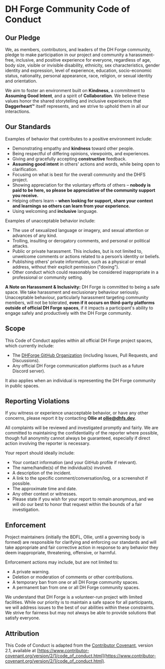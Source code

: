 # DH Forge Community Code of Conduct

## Our Pledge

We, as members, contributors, and leaders of the DH Forge community, pledge to make participation in our project and community a harassment-free, inclusive, and positive experience for everyone, regardless of age, body size, visible or invisible disability, ethnicity, sex characteristics, gender identity and expression, level of experience, education, socio-economic status, nationality, personal appearance, race, religion, or sexual identity and orientation.

We aim to foster an environment built on **Kindness**, a commitment to **Assuming Good Intent**, and a spirit of **Collaboration**. We believe these values honor the shared storytelling and inclusive experiences that **Daggerheart™** itself represents, and we strive to uphold them in all our interactions.

## Our Standards

Examples of behavior that contributes to a positive environment include:

- Demonstrating empathy and **kindness** toward other people.
- Being respectful of differing opinions, viewpoints, and experiences.
- Giving and gracefully accepting **constructive** feedback.
- **Assuming good intent** in others' actions and words, while being open to clarification.
- Focusing on what is best for the overall community and the DHFS project.
- Showing appreciation for the voluntary efforts of others – **nobody is paid to be here, so please be appreciative of the community support you receive.**
- Helping others learn – **when looking for support, share your context and learnings so others can learn from your experience.**
- Using welcoming and **inclusive** language.

Examples of unacceptable behavior include:

- The use of sexualized language or imagery, and sexual attention or advances of any kind.
- Trolling, insulting or derogatory comments, and personal or political attacks.
- Public or private harassment. This includes, but is not limited to, unwelcome comments or actions related to a person’s identity or beliefs.
- Publishing others' private information, such as a physical or email address, without their explicit permission ("doxing").
- Other conduct which could reasonably be considered inappropriate in a professional or community setting.

**A Note on Harassment & Inclusivity:** DH Forge is committed to being a safe space. We take harassment and exclusionary behaviour seriously. Unacceptable behaviour, particularly harassment targeting community members, will not be tolerated, **even if it occurs on third-party platforms outside of official DH Forge spaces**, if it impacts a participant's ability to engage safely and productively with the DH Forge community.

## Scope

This Code of Conduct applies within all official DH Forge project spaces, which currently include:

- The [DHForge GitHub Organization](https://www.google.com/search?q=https://github.com/DH-Forge) (including Issues, Pull Requests, and Discussions).
- Any official DH Forge communication platforms (such as a future Discord server).

It also applies when an individual is representing the DH Forge community in public spaces.

## Reporting Violations

If you witness or experience unacceptable behavior, or have any other concerns, please report it by contacting **Ollie at ollie@dhfs.dev**.

All complaints will be reviewed and investigated promptly and fairly. We are committed to maintaining the confidentiality of the reporter where possible, though full anonymity cannot always be guaranteed, especially if direct action involving the reporter is necessary.

Your report should ideally include:

- Your contact information (and your GitHub profile if relevant).
- The name/handle(s) of the individual(s) involved.
- A description of the incident.
- A link to the specific comment/conversation/log, or a screenshot if possible.
- The approximate time and date.
- Any other context or witnesses.
- Please state if you wish for your report to remain anonymous, and we will do our best to honor that request within the bounds of a fair investigation.

## Enforcement

Project maintainers (initially the BDFL, Ollie, until a governing body is formed) are responsible for clarifying and enforcing our standards and will take appropriate and fair corrective action in response to any behavior they deem inappropriate, threatening, offensive, or harmful.

Enforcement actions may include, but are not limited to:

- A private warning.
- Deletion or moderation of comments or other contributions.
- A temporary ban from one or all DH Forge community spaces.
- A permanent ban from one or all DH Forge community spaces.

We understand that DH Forge is a volunteer-run project with limited facilities. While our priority is to maintain a safe space for all participants, we will address issues to the best of our abilities within these constraints. We strive for fairness but may not always be able to provide solutions that satisfy everyone.

## Attribution

This Code of Conduct is adapted from the [Contributor Covenant](https://www.contributor-covenant.org), version 2.1, available at [https://www.contributor-covenant.org/version/2/1/code_of_conduct.html](https://www.contributor-covenant.org/version/2/1/code_of_conduct.html).

